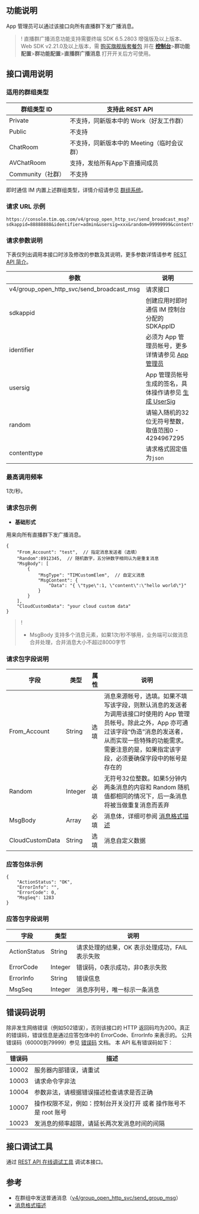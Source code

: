 ## 功能说明
 App 管理员可以通过该接口向所有直播群下发广播消息。
>! 直播群广播消息功能支持需要终端 SDK 6.5.2803 增强版及以上版本、Web SDK v2.21.0及以上版本，需 [购买旗舰版套餐包](https://buy.cloud.tencent.com/avc?from=17182) 并在 [**控制台**](https://console.cloud.tencent.com/im/qun-setting)>**群功能配置**>**群功能配置**>**直播群广播消息** 打开开关后方可使用。

## 接口调用说明
### 适用的群组类型

|群组类型 ID|支持此 REST API|
|-----------|------------|
|Private|不支持，同新版本中的 Work（好友工作群）|
|Public|不支持|
|ChatRoom|不支持，同新版本中的 Meeting（临时会议群）|
|AVChatRoom|支持，发给所有App下直播间成员|
|Community（社群）|不支持|

即时通信 IM 内置上述群组类型，详情介绍请参见 [群组系统](https://cloud.tencent.com/document/product/269/1502)。

### 请求 URL 示例
```
https://console.tim.qq.com/v4/group_open_http_svc/send_broadcast_msg?sdkappid=88888888&identifier=admin&usersig=xxx&random=99999999&contenttype=json
```
### 请求参数说明

下表仅列出调用本接口时涉及修改的参数及其说明，更多参数详情请参考 [REST API 简介](https://cloud.tencent.com/document/product/269/1519)。

| 参数               | 说明                                 |
| ------------------ | ------------------------------------ |
| v4/group_open_http_svc/send_broadcast_msg | 请求接口                             |
| sdkappid           | 创建应用时即时通信 IM 控制台分配的 SDKAppID |
| identifier         | 必须为 App 管理员帐号，更多详情请参见 [App 管理员](https://cloud.tencent.com/document/product/269/31999#app-.E7.AE.A1.E7.90.86.E5.91.98)                |
| usersig            | App 管理员帐号生成的签名，具体操作请参见 [生成 UserSig](https://cloud.tencent.com/document/product/269/32688)    |
| random             | 请输入随机的32位无符号整数，取值范围0 - 4294967295                 |
|contenttype|请求格式固定值为`json`|

### 最高调用频率
1次/秒。

### 请求包示例

- **基础形式**

用来向所有直播群下发广播消息。

```
{
    "From_Account": "test",  // 指定消息发送者（选填）
    "Random":8912345,  // 随机数字，五分钟数字相同认为是重复消息
    "MsgBody": [ 
        {
            "MsgType": "TIMCustomElem",  // 自定义消息
            "MsgContent": {
                "Data": "{ \"type\":1, \"content\":\"hello world\"}"
            }
        }
    ],
    "CloudCustomData": "your cloud custom data"
}
```

>! 
>- MsgBody 支持多个消息元素，如果1次/秒不够用，业务端可以做消息合并处理，合并消息大小不超过8000字节

### 请求包字段说明

| 字段 | 类型 | 属性 | 说明 |
|---------|---------|---------|---------|
| From_Account | String | 选填 |消息来源帐号，选填。如果不填写该字段，则默认消息的发送者为调用该接口时使用的 App 管理员帐号。除此之外，App 亦可通过该字段“伪造”消息的发送者，从而实现一些特殊的功能需求。需要注意的是，如果指定该字段，必须要确保字段中的帐号是存在的 |
| Random | Integer | 必填 | 无符号32位整数。如果5分钟内两条消息的内容和 Random 随机值都相同的情况下，后一条消息将被当做重复消息而丢弃 |
| MsgBody | Array | 必填 | 消息体，详细可参阅 [消息格式描述](https://cloud.tencent.com/document/product/269/2720)  |
| CloudCustomData | String | 选填 | 消息自定义数据  |

### 应答包体示例

```
{
    "ActionStatus": "OK",
    "ErrorInfo": "",
    "ErrorCode": 0,
    "MsgSeq": 1283
}
```

### 应答包字段说明

| 字段 | 类型 | 说明 |
|---------|---------|---------|
| ActionStatus | String | 请求处理的结果，OK 表示处理成功，FAIL 表示失败 |
| ErrorCode|	Integer	|错误码，0表示成功，非0表示失败 |
| ErrorInfo | String | 错误信息  |
| MsgSeq | Integer | 消息序列号，唯一标示一条消息 |

## 错误码说明

除非发生网络错误（例如502错误），否则该接口的 HTTP 返回码均为200。真正的错误码，错误信息是通过应答包体中的 ErrorCode、ErrorInfo 来表示的。
公共错误码（60000到79999）参见 [错误码](https://cloud.tencent.com/document/product/269/1671) 文档。
本 API 私有错误码如下：

| 错误码 | 描述                                                         |
| ------ | ------------------------------------------------------------ |
| 10002  | 服务器内部错误，请重试                                       |
| 10003  | 请求命令字非法                                               |
| 10004  | 参数非法，请根据错误描述检查请求是否正确                     |
| 10007  | 操作权限不足，例如：控制台开关没打开 或者 操作账号不是 root 账号    |
| 10023  | 发消息的频率超限，请延长两次发消息时间的间隔                    |

## 接口调试工具
通过 [REST API 在线调试工具](https://29294-22989-29805-29810.cdn-go.cn/api-test.html#v4/group_open_http_svc/send_broadcast_msg) 调试本接口。

## 参考

-  在群组中发送普通消息（[v4/group_open_http_svc/send_group_msg](https://cloud.tencent.com/document/product/269/1629)）
- [消息格式描述](https://cloud.tencent.com/document/product/269/2720)

